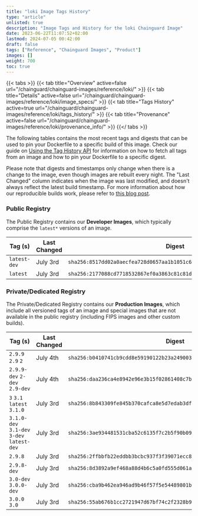 ```yaml
---
title: "loki Image Tags History"
type: "article"
unlisted: true
description: "Image Tags and History for the loki Chainguard Image"
date: 2023-06-22T11:07:52+02:00
lastmod: 2024-07-05 00:42:00
draft: false
tags: ["Reference", "Chainguard Images", "Product"]
images: []
weight: 700
toc: true
---
```


{{< tabs >}}
{{< tab title="Overview" active=false url="/chainguard/chainguard-images/reference/loki/" >}}
{{< tab title="Details" active=false url="/chainguard/chainguard-images/reference/loki/image_specs/" >}}
{{< tab title="Tags History" active=true url="/chainguard/chainguard-images/reference/loki/tags_history/" >}}
{{< tab title="Provenance" active=false url="/chainguard/chainguard-images/reference/loki/provenance_info/" >}}
{{</ tabs >}}

The following tables contains the most recent tags and digests that can be used to pin your Dockerfile to a specific build of this image. Check our guide on [Using the Tag History API](/chainguard/chainguard-images/using-the-tag-history-api/) for information on how to fetch all tags from an image and how to pin your Dockerfile to a specific digest.

Please note that digests and timestamps only change when there is a change to the image, even though images are rebuilt every night. The "Last Changed" column indicates when the image was last modified, and doesn't always reflect the latest build timestamp. For more information about how our reproducible builds work, please refer to [this blog post](https://www.chainguard.dev/unchained/reproducing-chainguards-reproducible-image-builds).

### Public Registry
The Public Registry contains our **Developer Images**, which typically comprise the `latest*` versions of an image.

| Tag (s)       | Last Changed | Digest                                                                    |
|---------------|--------------|---------------------------------------------------------------------------|
|  `latest-dev` | July 3rd     | `sha256:8517dd02a0aecfea728d0657aa1b1051c6be228bbcc6e18e1811b3f79b8e07c8` |
|  `latest`     | July 3rd     | `sha256:2177088cd7718532867ef0a3863c81c81d4fe06ef41918a92a5e6196b4504b54` |


### Private/Dedicated Registry
The Private/Dedicated Registry contains our **Production Images**, which include all versioned tags of an image and special images that are not available in the public registry (including FIPS images and other custom builds).

| Tag (s)                                     | Last Changed | Digest                                                                    |
|---------------------------------------------|--------------|---------------------------------------------------------------------------|
|  `2.9.9` `2.9` `2`                          | July 4th     | `sha256:b0410741cb9cdd8e59190122b23a249003b6ec2caf71a572e7be1ec47760a153` |
|  `2.9.9-dev` `2-dev` `2.9-dev`              | July 4th     | `sha256:daa236ca4e8942e96e3b15f02861408c7bf3612ca2b0569cc1a8735e12150f8d` |
|  `3` `3.1` `latest` `3.1.0`                 | July 3rd     | `sha256:8b843309fe845b370cafca8e5d7edab3df379eb54ed754018f4ec6789eb8b4f2` |
|  `3.1.0-dev` `3.1-dev` `3-dev` `latest-dev` | July 3rd     | `sha256:3ae934481531cba52c6135f7c2b5f90b09e5a285dc8db5f44da2ce18160d9cb0` |
|  `2.9.8`                                    | July 3rd     | `sha256:2ffbbfb22eddbb3bcbc937f3f39071ecc8648c3fa9df9e2635e4ab82a2a10e1a` |
|  `2.9.8-dev`                                | July 3rd     | `sha256:8d3892a9ef468a88d4b6c5a0fd555d061a51f5cb98733f528f8b31906fc4fe6b` |
|  `3.0-dev` `3.0.0-dev`                      | July 3rd     | `sha256:cba9b462ea946ad9b46f57f5e54489801baa465e3cd903c6c7af8c5646af714c` |
|  `3.0.0` `3.0`                              | July 3rd     | `sha256:55ab676b1cc2721947d67bf74c2f2328b93157a7fd9163613a1002e5df617466` |

